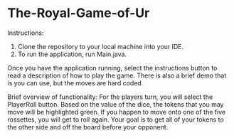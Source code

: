 # The-Royal-Game-of-Ur

Instructions:
1) Clone the repository to your local machine into your IDE.
2) To run the application, run Main.java.

Once you have the application running, select the instructions button to read a description of how to play the game.
There is also a brief demo that is you can use, but the moves are hard coded. 

Brief overview of functionality:
For the players turn, you will select the PlayerRoll button. Based on the value of the dice, the tokens that you may move will be highlighted green.
If you happen to move onto one of the five rossettes, you will get to roll again. Your goal is to get all of your tokens to the other side and 
off the board before your opponent.



